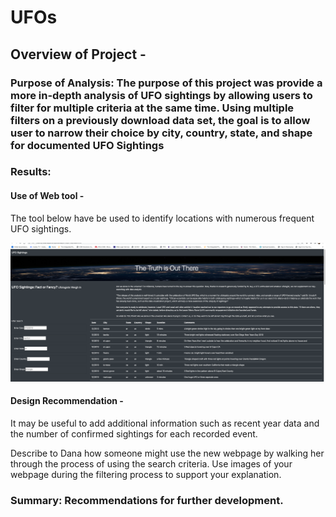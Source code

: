 # UFOs

## Overview of Project - 

### Purpose of Analysis: The purpose of this project was provide a more in-depth analysis of UFO sightings by allowing users to filter for multiple criteria at the same time. Using multiple filters on a previously download data set, the goal is to allow user to narrow their choice by city, country, state, and shape for documented UFO Sightings

### Results: 

#### Use of Web tool - 

The tool below have be used to identify locations with numerous frequent UFO sightings. 

![TruthSite.png](static/images/TruthSite.png)

#### Design Recommendation - 

It may be useful to add additional information such as recent year data and the number of confirmed sightings for each recorded event. 

Describe to Dana how someone might use the new webpage by walking her through the process of using the search criteria. Use images of your webpage during the filtering process to support your explanation.
### Summary: Recommendations for further development.